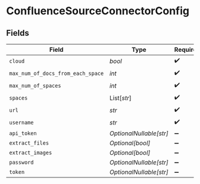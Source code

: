 # ConfluenceSourceConnectorConfig


## Fields

| Field                             | Type                              | Required                          | Description                       |
| --------------------------------- | --------------------------------- | --------------------------------- | --------------------------------- |
| `cloud`                           | *bool*                            | :heavy_check_mark:                | N/A                               |
| `max_num_of_docs_from_each_space` | *int*                             | :heavy_check_mark:                | N/A                               |
| `max_num_of_spaces`               | *int*                             | :heavy_check_mark:                | N/A                               |
| `spaces`                          | List[*str*]                       | :heavy_check_mark:                | N/A                               |
| `url`                             | *str*                             | :heavy_check_mark:                | N/A                               |
| `username`                        | *str*                             | :heavy_check_mark:                | N/A                               |
| `api_token`                       | *OptionalNullable[str]*           | :heavy_minus_sign:                | N/A                               |
| `extract_files`                   | *Optional[bool]*                  | :heavy_minus_sign:                | N/A                               |
| `extract_images`                  | *Optional[bool]*                  | :heavy_minus_sign:                | N/A                               |
| `password`                        | *OptionalNullable[str]*           | :heavy_minus_sign:                | N/A                               |
| `token`                           | *OptionalNullable[str]*           | :heavy_minus_sign:                | N/A                               |